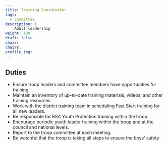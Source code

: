 ```yaml
---
title: Training Coordinator
tags:
  - committee
description: |
    Adult leadership
weight: 100
draft: false
chair:
chairs:
profile_img:
---
```


## Duties

- Ensure troop leaders and committee members have opportunities for training.
- Maintain an inventory of up-to-date training materials, videos, and other
training resources.
- Work with the district training team in scheduling Fast Start training for all
new leaders.
- Be responsible for BSA Youth Protection training within the troop.
- Encourage periodic youth leader training within the troop and at the council
and national levels.
- Report to the troop committee at each meeting.
- Be watchful that the troop is taking all steps to ensure the boys’ safety
